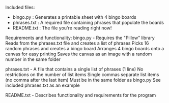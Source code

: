 Included files:
- bingo.py     : Generates a printable sheet with 4 bingo boards
- phrases.txt  : A required file containing phrases that populate the boards
- README.txt   : The file you're reading right now!

Requirements and functionality:
bingo.py - 
	Requires the "Pillow" library
	Reads from the phrases.txt file and creates a list of phrases
	Picks 16 random phrases and creates a bingo board
	Arranges 4 bingo boards onto a canvas for easy printing
	Saves the canvas as an image with a random number in the same folder

phrases.txt - 
	A file that contains a single list of phrases (1 line)
	No restrictions on the number of list items
	Single commas separate list items (no comma after the last item)
	Must be in the same folder as bingo.py
	See included phrases.txt as an example

README.txt - 
	Describes functionality and requirements for the program
